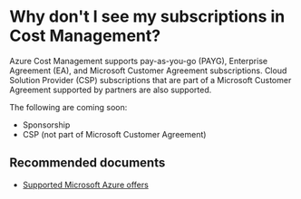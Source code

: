 <properties
	pageTitle="Why don't I see my subscriptions in Cost Management?"
	description="can't see subscriptions"
	service="microsoft.costmanagement"
	resource="costmanagement"
	authors="flanakin"
	ms.author="micflan"
	displayOrder="2"
	selfHelpType="resource"
	supportTopicIds=""
	resourceTags=""
	productPesIds="15659"
	cloudEnvironments="public"
	articleId="22c146db-3d2c-4a4c-a15b-2a0e5435b52a"
/>

# Why don't I see my subscriptions in Cost Management?

Azure Cost Management supports pay-as-you-go (PAYG), Enterprise Agreement (EA), and Microsoft Customer Agreement subscriptions. 
Cloud Solution Provider (CSP) subscriptions that are part of a Microsoft Customer Agreement supported by partners are also supported. 

The following are coming soon:

* Sponsorship
* CSP (not part of Microsoft Customer Agreement)

## **Recommended documents**

* [Supported Microsoft Azure offers](https://docs.microsoft.com/azure/cost-management/understand-cost-mgt-data#supported-microsoft-azure-offers)
